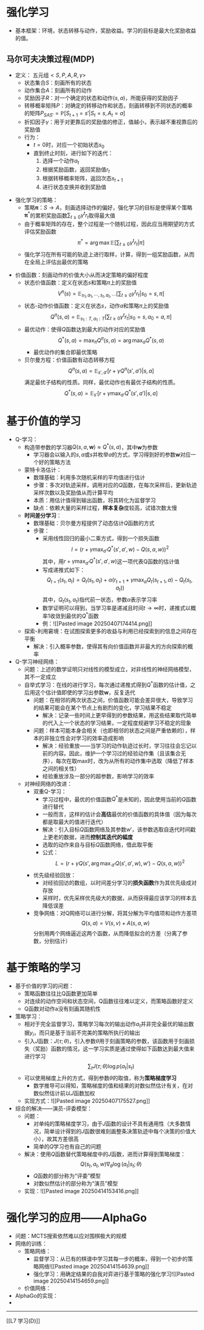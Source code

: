 # 强化学习
- 基本框架：环境，状态转移与动作，奖励收益。学习的目标是最大化奖励收益的值。
## 马尔可夫决策过程(MDP)
* 定义： 五元组$<S,P,A,R,\gamma>$
	* 状态集合$S$：刻画所有的状态
	* 动作集合$A$：刻画所有的动作
	* 奖励因子$R$：对一个确定的状态和动作$(s,a)$，所能获得的奖励因子
	* 转移概率矩阵$P$：对确定的转移动作和状态，刻画转移到不同状态的概率的矩阵$P_{SAS'}=\mathbb P[S_{t+1}=s'|S_{t}=s,A_t=a]$
	* 折扣因子$\gamma$：用于对更靠后的奖励值的修正，值越小，表示越不重视靠后的奖励值
	* 行为：
		* $t=0$时，对应一个初始状态$s_0$
		* 直到终止时刻，进行如下的迭代：
			1. 选择一个动作$a_t$
			2. 根据奖励函数，返回奖励值$r_t$
			3. 根据转移概率矩阵，返回次态$s_{t+1}$
			4. 进行状态变换并收到奖励值
- 强化学习的策略：
	* 策略$\pmb \pi$：$S\rightarrow A$，刻画选择动作的偏好，强化学习的目标是使得某个策略$\pmb \pi^*$的累积奖励函数$\sum_{t\geq 0}\gamma^tr_t$取得最大值
	* 由于概率矩阵的存在，整个过程是一个随机过程，因此应当用期望的方式评估奖励函数$$\pi^*=\arg\max \mathbb E[\sum_{t\geq 0}\gamma^tr_t|\pi]$$
	* 强化学习在所有可能的轨迹上进行取样，计算，得到一组奖励函数，从而在全局上评估出最优的策略
* 价值函数：刻画动作的价值大小从而决定策略的偏好程度
	* 状态价值函数：定义在状态$s$和策略$\pi$上的奖励值$$V^\pi (s)=\mathbb E_{s_1,a_1,\cdots,s_t,a_t,\cdots}[\sum_{t\geq 0}\gamma^tr_t|s_0=s,\pi]$$
	* 状态-动作价值函数：定义在状态$s$，动作$a$和策略$\pi$上的奖励值$$Q^\pi(s,a)=\mathbb E_{s_1:T,a_1:T}[\sum_{t\geq 0}\gamma^tr_t|s_0=s,a_0=a,\pi]$$
	* 最优动作：使得$Q$函数达到最大的动作对应的奖励值$$Q^*(s,a)=\max_\pi Q^\pi(s,a)=\arg\max_a Q^*(s,a)$$
		* 最优动作的集合即最优策略
	* 贝尔曼方程：价值函数有动态转移方程$$Q^\pi(s,a)=\mathbb E_{s',a'}[r+\gamma Q^\pi(s',a')|s,a]$$满足最优子结构的性质。同样，最优动作也有最优子结构的性质。$$Q^*(s,a)=\mathbb E_{s'}[r+\gamma\max_{a'} Q^*(s',a')|s,a]$$
# 基于价值的学习
- Q-学习：
	- 构造带参数的学习器$Q(s,a,\pmb w)\approx Q^*(s,a)$，其中$\pmb w$为参数
		- 学习器会以输入的$s,a$或$s$并枚举$a$的方式，学习得到好的参数$\pmb w$对应一个好的策略方法
	- 蒙特卡洛估计：
		- 数理基础：利用多次随机采样的平均值进行估计
		- 步骤：多次对轨迹采样，调用对应的$Q$函数，在每次采样后，更新轨迹采样次数以及奖励值从而计算平均
		- 本质：用估计值得到输出函数，将其转化为监督学习
		- 缺点：依赖大量的采样过程，**样本复杂**度较高，试错次数太慢
	- **时间差分学习**：
		- 数理基础：贝尔曼方程提供了动态估计$Q$函数的方式
		- 步骤：
			- 采用线性回归的最小二乘方式，得到一个损失函数$$l=(r+\gamma \max_{a'}Q^*(s',a',w)-Q(s,a,w))^2$$其中，用$r+\gamma \max_{a'}Q^*(s',a',w)$这一项代表Q函数的估计值
			- 写成递推式如下：$$Q_{t+1}(s_t,a_t)=Q_t(s_t,a_t)+\alpha(r_{t+1}+\gamma \max_{a}Q_t(s_{t+1},a)-Q_t(s_t,a_t))$$其中，$Q_t(s_t,a_t)$指代前一状态，参数$\alpha$表示学习率
			- 数学证明可以得到，当学习率是递减且时间$t\rightarrow \infty$时，递推式以概率1收敛到最优的$Q^*$函数
			- 例：![[Pasted image 20250407174414.png]]
	- 探索-利用窘境：在试图探索更多的收益与利用已经探索到的信息之间存在平衡
		- 解决：引入概率参数，使得其有向价值函数并非最大的方向探索的概率
- Q-学习神经网络：
	- 问题：上述的数学证明只对线性的模型成立，对非线性的神经网络模型，其不一定成立
	- 自举式学习：在线的进行学习，每次通过递推式得到$Q^*$函数的估计值，之后用这个估计值即使的学习出参数$\pmb w$，反复迭代
		- 问题：在相邻的两次状态之间，价值函数可能会差异很大，导致学习的结果可能会在某个节点上有剧烈的变化，学习结果不稳定
			- 解决：记录一些时间上更早得到的参数结果，用这些结果取代简单的代入上一个状态的学习结果，一定程度规避学习不稳定的现象
		- 问题：样本可能本身会相关（也即相邻的状态之间是严重依赖的），样本的非独立性会对学习的效率造成影响
			- 解决：经验重放——当学习的动作轨迹过长时，学习往往会忘记以前的内容。因此，维护一个学习过的经验动作集（且该集合无序），每次在取max时，改为从所有的动作集中选取（降低了样本之间的相关性）
			- 经验重放涉及一部分的超参数，影响学习的效率
	- 对神经网络的改进：
		- 双重Q-学习：
			- 学习过程中，最优的价值函数$Q^*$是未知的，因此使用当前的$Q$函数进行替代
			- 一般而言，这样的估计会**高估**最优的价值函数的具体值（因为每次都是取最大的值进行迭代）
			- 解决：引入目标$Q$函数网络及其参数$w'$，该参数选取自迭代时间戳上更老的数据，进而**控制其迭代的幅度**
			- 选取的动作来自与目标$Q$函数网络，借此取平衡
			- 公式：$$L=(r+\gamma Q(s',{\arg\max}_{a'}Q(s',a',w),w')-Q(s,a,w))^2$$
		- 优先级经验回放：
			- 对经验回访的数组，以时间差分学习的**损失函数**作为其优先级成对存放
			- 采样时，优先采样优先级大的数据，从而获得最应该学习的样本去降低误差
		- 竞争网络：对Q网络可以进行分解，将其分解为平均值项和动作方差项$$Q(s,a)=V(s,v)+A(s,a,w)$$分别用两个网络逼近这两个函数，从而降低拟合的方差（分离了参数，分别估计）
# 基于策略的学习
- 基于价值的学习的问题：
	- 策略函数往往比Q函数更加简单
	- 对连续的动作空间和状态空间，Q函数往往难以定义，而策略函数好定义
	- Q函数对动作a没有刻画其随机性
- 策略学习：
	- 相对于完全监督学习，策略学习每次的输出动作$a_t$并非完全最优的输出数据$y_i$，而只是基于当前不完美的策略所执行的输出
	- 引入$J$函数：$J(\tau;\theta)$，引入参数$\theta$用于刻画策略的参数，该函数用于刻画损失（奖励）函数的情况，这一学习实质是通过使得如下函数达到最大值来进行学习$$\sum_tJ(\tau;\theta)\log p(a_t|s_t)$$
	- 可以使用梯度上升的方式，得到参数$\theta$的取值，称为**策略梯度学习**
		- 数学推导可以得知，策略梯度的值和结果的对数似然估计有关，在对数似然估计前以$J$函数加权
	- 实现方式：![[Pasted image 20250407175527.png]]
- 综合的解决——演员-评委模型：
	- 问题：
		- 对单纯的策略梯度学习，由于$J$函数的设计不具有通用性（大多数情况，简单设计得到的$J$函数很难刻画整条决策轨迹中每个决策的价值大小），故其方差很高
		- 简单的$Q$学习也有自己的问题
	- 解决：使用$Q$函数替代策略梯度中的$J$函数，进而计算得到策略梯度：$$Q(s_t,a_t,w)\nabla_\theta\log(a_t|s_t;\theta) $$
		- $Q$函数的部分称为“评委”模型
		- 对数似然估计的部分称为“演员”模型
	- 实现：![[Pasted image 20250414153416.png]]


# 强化学习的应用——AlphaGo
- 问题：MCTS搜索依然难以应对围棋极大的规模
- 网络的训练：
	- 策略网络：
		- 监督学习：从已有的棋谱中学习其每一步的概率，得到一个初步的策略网络![[Pasted image 20250414154639.png]]
		- 强化学习：用确定结果的自我对弈进行基于策略的强化学习![[Pasted image 20250414154659.png]]
	- 价值网络：
- AlphaGo的实现：
- 
---
[[L7 学习(D)]]


